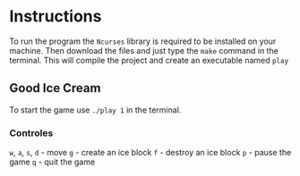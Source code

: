 # Instructions
To run the program the `Ncurses` library is required to be installed on your machine. Then download the files and just type the `make` command in the terminal. This will compile the project and create an executable named `play`

## Good Ice Cream
To start the game use `./play 1` in the terminal. 
### Controles
`w`, `a`, `s`, `d` - move
`g` - create an ice block
`f` - destroy an ice block
`p` - pause the game
`q` - quit the game

## 
